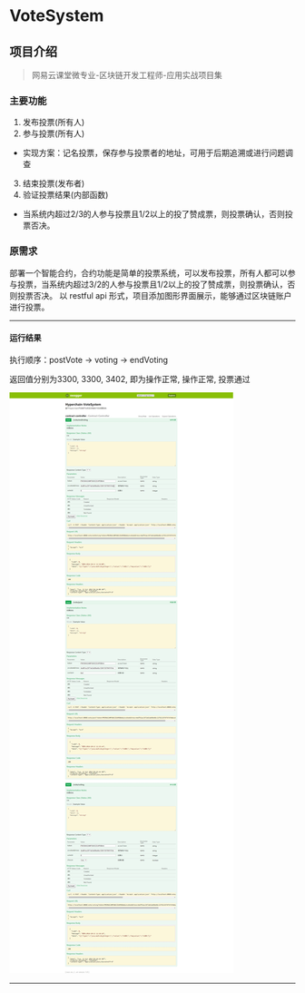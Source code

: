 # VoteSystem

## 项目介绍

> 网易云课堂微专业-区块链开发工程师-应用实战项目集

### 主要功能

1. 发布投票(所有人)
2. 参与投票(所有人)
  - 实现方案：记名投票，保存参与投票者的地址，可用于后期追溯或进行问题调查
3. 结束投票(发布者)
4. 验证投票结果(内部函数)
  - 当系统内超过2/3的人参与投票且1/2以上的投了赞成票，则投票确认，否则投票否决。

### 原需求 

部署一个智能合约，合约功能是简单的投票系统，可以发布投票，所有人都可以参与投票，当系统内超过3/2的人参与投票且1/2以上的投了赞成票，则投票确认，否则投票否决。
以 restful api 形式，项目添加图形界面展示，能够通过区块链账户进行投票。

---

#### 运行结果

执行顺序：postVote -> voting -> endVoting

返回值分别为3300, 3300, 3402, 即为操作正常, 操作正常, 投票通过

![运行结果](image/screencapture-localhost-8080-swagger-ui-html-2018-10-23-12_39_10.jpg)

---


